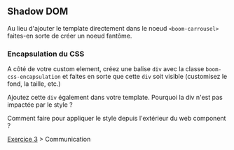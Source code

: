 ## Shadow DOM

Au lieu d'ajouter le template directement dans le noeud `<boom-carrousel>` faites-en sorte de créer un noeud fantôme.

### Encapsulation du CSS

A côté de votre custom element, créez une balise `div` avec la classe `boom-css-encapsulation` et faites en sorte que cette `div` soit visible (customisez le fond, la taille, etc.)

Ajoutez cette `div` également dans votre template. Pourquoi la div n'est pas impactée par le style ?

Comment faire pour appliquer le style depuis l'extérieur du web component ?

[Exercice 3](workshop/communication.md) > Communication
